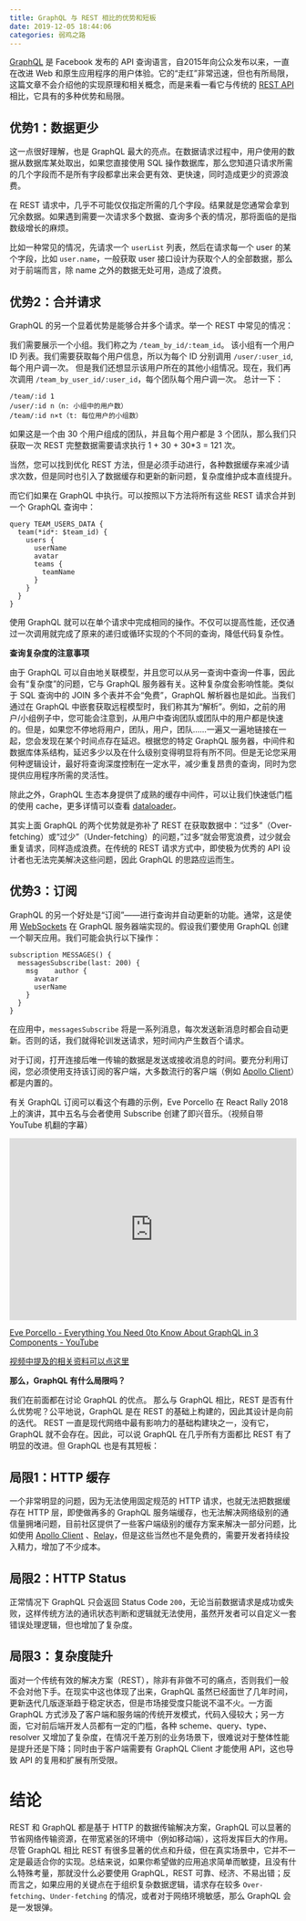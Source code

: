 ```yaml
---
title: GraphQL 与 REST 相比的优势和短板
date: 2019-12-05 18:44:06
categories: 弱鸡之路
---
```


[GraphQL](https://graphql.org/) 是 Facebook 发布的 API 查询语言，自2015年向公众发布以来，一直在改进 Web 和原生应用程序的用户体验。它的“走红”非常迅速，但也有所局限，这篇文章不会介绍他的实现原理和相关概念，而是来看一看它与传统的 [REST API](https://en.wikipedia.org/wiki/Representational_state_transfer) 相比，它具有的多种优势和局限。

## 优势1：数据更少
这一点很好理解，也是 GraphQL 最大的亮点。在数据请求过程中，用户使用的数据从数据库某处取出，如果您直接使用 SQL 操作数据库，那么您知道只请求所需的几个字段而不是所有字段都拿出来会更有效、更快速，同时造成更少的资源浪费。

在 REST 请求中，几乎不可能仅仅指定所需的几个字段。结果就是您通常会拿到冗余数据。如果遇到需要一次请求多个数据、查询多个表的情况，那将面临的是指数级增长的麻烦。

比如一种常见的情况，先请求一个 `userList` 列表，然后在请求每一个 user 的某个字段，比如 `user.name`，一般获取 user 接口设计为获取个人的全部数据，那么对于前端而言，除 name 之外的数据无处可用，造成了浪费。

## 优势2：合并请求
GraphQL 的另一个显着优势是能够合并多个请求。举一个 REST 中常见的情况：

我们需要展示一个小组。我们称之为 `/team_by_id/:team_id`。
该小组有一个用户 ID 列表。我们需要获取每个用户信息，所以为每个 ID 分别调用 `/user/:user_id`, 每个用户调一次。
但是我们还想显示该用户所在的其他小组情况。现在，我们再次调用 `/team_by_user_id/:user_id`，每个团队每个用户调一次。
总计一下：

```
/team/:id 1 
/user/:id n（n: 小组中的用户数）
/team/:id n×t（t: 每位用户的小组数）
```

如果这是一个由 30 个用户组成的团队，并且每个用户都是 3 个团队，那么我们只获取一次 REST 完整数据需要请求执行 1 + 30 + 30*3 = 121 次。

当然，您可以找到优化 REST 方法，但是必须手动进行，各种数据缓存来减少请求次数，但是同时也引入了数据缓存和更新的新问题，复杂度维护成本直线提升。

而它们如果在 GraphQL 中执行。可以按照以下方法将所有这些 REST 请求合并到一个 GraphQL 查询中：

```
query TEAM_USERS_DATA {
  team(*id*: $team_id) {
    users {
      userName
      avatar      
      teams {
        teamName
      }
    }
  }
}
```

使用 GraphQL 就可以在单个请求中完成相同的操作。不仅可以提高性能，还仅通过一次调用就完成了原来的递归或循环实现的个不同的查询，降低代码复杂性。

**查询复杂度的注意事项**

由于 GraphQL 可以自由地关联模型，并且您可以从另一查询中查询一件事，因此会有“复杂度”的问题，它与 GraphQL 服务器有关。这种复杂度会影响性能。类似于 SQL 查询中的 JOIN 多个表并不会“免费”，GraphQL 解析器也是如此。当我们通过在 GraphQL 中嵌套获取远程模型时，我们称其为“解析”。例如，之前的用户/小组例子中，您可能会注意到，从用户中查询团队或团队中的用户都是快速的。但是，如果您不停地将用户，团队，用户，团队……一遍又一遍地链接在一起，您会发现在某个时间点存在延迟。根据您的特定 GraphQL 服务器，中间件和数据库体系结构，延迟多少以及在什么级别变得明显将有所不同。但是无论您采用何种逻辑设计，最好将查询深度控制在一定水平，减少重复昂贵的查询，同时为您提供应用程序所需的灵活性。

除此之外，GraphQL 生态本身提供了成熟的缓存中间件，可以让我们快速低门槛的使用 cache，更多详情可以查看 [dataloader](https://github.com/graphql/dataloader)。

其实上面 GraphQL 的两个优势就是弥补了 REST 在获取数据中：“过多”（Over-fetching）或“过少”（Under-fetching）的问题，”过多“就会带宽浪费，过少就会重复请求，同样造成浪费。在传统的 REST 请求方式中，即使极为优秀的 API 设计者也无法完美解决这些问题，因此 GraphQL 的思路应运而生。

## 优势3：订阅
GraphQL 的另一个好处是“订阅”——进行查询并自动更新的功能。通常，这是使用 [WebSockets](https://developer.mozilla.org/en-US/docs/Web/API/WebSockets_API) 在 GraphQL 服务器端实现的。假设我们要使用 GraphQL 创建一个聊天应用。我们可能会执行以下操作：

```
subscription MESSAGES() {
  messagesSubscribe(last: 200) {
    msg    author {
      avatar
      userName
    }
  }
}
```

在应用中，`messagesSubscribe` 将是一系列消息，每次发送新消息时都会自动更新。否则的话，我们就得轮训发送请求，短时间内产生数百个请求。

对于订阅，打开连接后唯一传输的数据是发送或接收消息的时间。要充分利用订阅，您必须使用支持该订阅的客户端，大多数流行的客户端（例如 [Apollo Client](https://www.apollographql.com/docs/react/)）都是内置的。

有关 GraphQL 订阅可以看这个有趣的示例，Eve Porcello 在 React Rally 2018 上的演讲，其中五名与会者使用 Subscribe 创建了即兴音乐。（视频自带 YouTube 机翻的字幕）

<div style="height: 0; padding-bottom: calc(56.25% + 35px); position:relative; width: 100%;">
  <iframe allow="autoplay; gyroscope;" allowfullscreen height="100%" referrerpolicy="strict-origin" src="https://www.kapwing.com/e/5de8b6e0b736e20013e89084" style="border:0; height:100%; left:0; overflow:hidden; position:absolute; top:0; width:100%" title="Embedded content made with Kapwing" width="100%"></iframe>
</div>

[Eve Porcello - Everything You Need 0to Know About GraphQL in 3 Components - YouTube](https://www.youtube.com/watch?v=F_M8v6MK0Sc)

[视频中提及的相关资料可以点这里](https://github.com/eveporcello/react-rally)

**那么，GraphQL 有什么局限吗？**

我们在前面都在讨论 GraphQL 的优点。 那么与 GraphQL 相比，REST 是否有什么优势呢？公平地说，GraphQL 是在 REST 的基础上构建的，因此其设计是向前的迭代。 REST 一直是现代网络中最有影响力的基础构建块之一，没有它，GraphQL 就不会存在。因此，可以说 GraphQL 在几乎所有方面都比 REST 有了明显的改进。但 GraphQL 也是有其短板：

## 局限1：HTTP 缓存
一个非常明显的问题，因为无法使用固定规范的 HTTP 请求，也就无法把数据缓存在 HTTP 层，即使做再多的 GraphQL 服务端缓存，也无法解决网络级别的通信量拥堵问题，目前社区提供了一些客户端级别的缓存方案来解决一部分问题，比如使用 [Apollo Client](https://www.apollographql.com/docs/react/) 、[Relay](https://relay.dev/)，但是这些当然也不是免费的，需要开发者持续投入精力，增加了不少成本。

## 局限2：HTTP Status
正常情况下 GraphQL 只会返回 Status Code `200`，无论当前数据请求是成功或失败，这样传统方法的通讯状态判断和逻辑就无法使用，虽然开发者可以自定义一套错误处理逻辑，但也增加了复杂度。

## 局限3：复杂度陡升
面对一个传统有效的解决方案（REST），除非有非做不可的痛点，否则我们一般不会对他下手。在现实中这也体现了出来，GraphQL 虽然已经面世了几年时间，更新迭代几版逐渐趋于稳定状态，但是市场接受度只能说不温不火。一方面 GraphQL 方式涉及了客户端和服务端的传统开发模式，代码入侵较大；另一方面，它对前后端开发人员都有一定的门槛，各种 scheme、query、type、resolver 又增加了复杂度，在情况千差万别的业务场景下，很难说对于整体性能是提升还是下降；同时由于客户端需要有 GraphQL Client 才能使用 API，这也导致 API 的复用和扩展有所受限。

# 结论
REST 和 GraphQL 都是基于 HTTP 的数据传输解决方案，GraphQL 可以显著的节省网络传输资源，在带宽紧张的环境中（例如移动端），这将发挥巨大的作用。尽管 GraphQL 相比 REST 有很多显著的优点和升级，但在真实场景中，它并不一定是最适合你的实现。总结来说，如果你希望做的应用追求简单而敏捷，且没有什么特殊考量，那就没什么必要使用 GraphQL，REST 可靠、经济、不易出错；反而言之，如果应用的关键点在于组织复杂数据逻辑，请求存在较多 `Over-fetching`、`Under-fetching` 的情况，或者对于网络环境敏感，那么 GraphQL 会是一发银弹。

